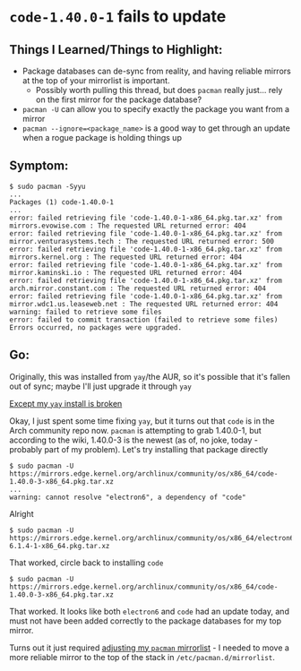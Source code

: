 # `code-1.40.0-1` fails to update

## Things I Learned/Things to Highlight:
- Package databases can de-sync from reality, and having reliable mirrors at the top of your mirrorlist is important.
  - Possibly worth pulling this thread, but does `pacman` really just... rely on the first mirror for the package database?
- `pacman -U` can allow you to specify exactly the package you want from a mirror
- `pacman --ignore=<package_name>` is a good way to get through an update when a rogue package is holding things up

## Symptom:

```
$ sudo pacman -Syyu
...
Packages (1) code-1.40.0-1
...
error: failed retrieving file 'code-1.40.0-1-x86_64.pkg.tar.xz' from mirrors.evowise.com : The requested URL returned error: 404
error: failed retrieving file 'code-1.40.0-1-x86_64.pkg.tar.xz' from mirror.venturasystems.tech : The requested URL returned error: 500
error: failed retrieving file 'code-1.40.0-1-x86_64.pkg.tar.xz' from mirrors.kernel.org : The requested URL returned error: 404
error: failed retrieving file 'code-1.40.0-1-x86_64.pkg.tar.xz' from mirror.kaminski.io : The requested URL returned error: 404
error: failed retrieving file 'code-1.40.0-1-x86_64.pkg.tar.xz' from arch.mirror.constant.com : The requested URL returned error: 404
error: failed retrieving file 'code-1.40.0-1-x86_64.pkg.tar.xz' from mirror.wdc1.us.leaseweb.net : The requested URL returned error: 404
warning: failed to retrieve some files
error: failed to commit transaction (failed to retrieve some files)
Errors occurred, no packages were upgraded.
```

## Go:

Originally, this was installed from `yay`/the AUR, so it's possible that it's fallen out of sync; maybe I'll just upgrade it through `yay`

[Except my `yay` install is broken](/writeups/fix-my-arch/191110-yay-cant-run.md)

Okay, I just spent some time fixing `yay`, but it turns out that `code` is in the Arch community repo now.  `pacman` is attempting to grab 1.40.0-1, but according to the wiki, 1.40.0-3 is the newest (as of, no joke, today - probably part of my problem).  Let's try installing that package directly

```
$ sudo pacman -U https://mirrors.edge.kernel.org/archlinux/community/os/x86_64/code-1.40.0-3-x86_64.pkg.tar.xz
...
warning: cannot resolve "electron6", a dependency of "code"
```

Alright

```
$ sudo pacman -U https://mirrors.edge.kernel.org/archlinux/community/os/x86_64/electron6-6.1.4-1-x86_64.pkg.tar.xz
```

That worked, circle back to installing `code`

```
$ sudo pacman -U https://mirrors.edge.kernel.org/archlinux/community/os/x86_64/code-1.40.0-3-x86_64.pkg.tar.xz
```

That worked.  It looks like both `electron6` and `code` had an update today, and must not have been added correctly to the package databases for my top mirror.

Turns out it just required [adjusting my `pacman` mirrorlist](https://wiki.archlinux.org/index.php/mirrors) - I needed to move a more reliable mirror to the top of the stack in `/etc/pacman.d/mirrorlist`.

